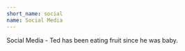 ```yaml
---
short_name: social
name: Social Media
---
```

Social Media - Ted has been eating fruit since he was baby.
